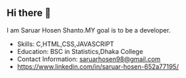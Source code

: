 ## Hi there 👋
I am Saruar Hosen Shanto.MY goal is to be a developer.

- Skills: C,HTML,CSS,JAVASCRIPT
- Education: BSC in Statistics,Dhaka College
- Contact Information: saruarhosen98@gmail.com
- https://www.linkedin.com/in/saruar-hosen-652a77195/

<!--
**Saruar-Hosen/Saruar-Hosen** is a ✨ _special_ ✨ repository because its `README.md` (this file) appears on your GitHub profile.

Here are some ideas to get you started:

- 🔭 I’m currently working on ...
- 🌱 I’m currently learning ...
- 👯 I’m looking to collaborate on ...
- 🤔 I’m looking for help with ...
- 💬 Ask me about ...
- 📫 How to reach me: ...
- 😄 Pronouns: ...
- ⚡ Fun fact: ...
-->

